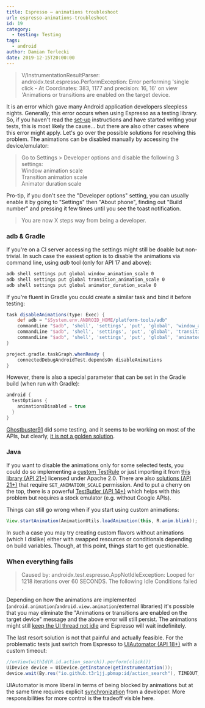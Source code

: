 ```yaml
---
title: Espresso — animations troubleshoot
url: espresso-animations-troubleshoot
id: 19
category:
  - testing: Testing
tags:
  - android
author: Damian Terlecki
date: 2019-12-15T20:00:00
---
```


> V/InstrumentationResultParser: androidx.test.espresso.PerformException: Error performing 'single click - At Coordinates: 383, 1177 and precision: 16, 16' on view 'Animations or transitions are enabled on the target device.

It is an error which gave many Android application developers sleepless nights. Generally, this error occurs when using Espresso as a testing library. So, if you haven't read the [set-up](https://developer.android.com/training/testing/espresso/setup#set-up-environment) instructions and have started writing your tests, this is most likely the cause... but there are also other cases where this error might apply. Let's go over the possible solutions for resolving this problem. The animations can be disabled manually by accessing the device/emulator:

> Go to Settings > Developer options and disable the following 3 settings:  
> Window animation scale  
> Transition animation scale  
> Animator duration scale  

Pro-tip, if you don't see the "Developer options" setting, you can usually enable it by going to "Settings" then "About phone", finding out "Build number" and pressing it few times until you see the toast notification.

> You are now X steps way from being a developer.

### adb & Gradle

If you're on a CI server accessing the settings might still be doable but non-trivial. In such case the easiest option is to disable the animations via command line, using *adb* tool (only for API 17 and above): 

```bash
adb shell settings put global window_animation_scale 0
adb shell settings put global transition_animation_scale 0
adb shell settings put global animator_duration_scale 0
```

If you're fluent in Gradle you could create a similar task and bind it before testing:

```gradle
task disableAnimations(type: Exec) {
    def adb = "$System.env.ANDROID_HOME/platform-tools/adb"
    commandLine "$adb", 'shell', 'settings', 'put', 'global', 'window_animation_scale', '0'
    commandLine "$adb", 'shell', 'settings', 'put', 'global', 'transition_animation_scale', '0'
    commandLine "$adb", 'shell', 'settings', 'put', 'global', 'animator_duration_scale', '0'
}

project.gradle.taskGraph.whenReady {
    connectedDebugAndroidTest.dependsOn disableAnimations
}
```

However, there is also a special parameter that can be set in the Gradle build (when run with Gradle):

```gradle
android {
  testOptions {
    animationsDisabled = true
  }
}
```

[Ghostbuster91](https://github.com/ghostbuster91/espresso-animations-disabled-test) did some testing, and it seems to be working on most of the APIs, but clearly, <u>it is not a golden solution</u>.

### Java

If you want to disable the animations only for some selected tests, you could do so implementing a [custom TestRule](https://proandroiddev.com/one-rule-to-disable-them-all-d387da440318) or just importing it from [this library (API 21+)](https://github.com/blipinsk/disable-animations-rule) licensed under Apache 2.0. There are also [solutions (API 21+)](https://product.reverb.com/disabling-animations-in-espresso-for-android-testing-de17f7cf236f) that require `SET_ANIMATION_SCALE` permission. And to put a cherry on the top, there is a powerful [TestButler (API 14+)](https://github.com/linkedin/test-butler) which helps with this problem but requires a stock emulator (e.g. without Google APIs).

Things can still go wrong when if you start using custom animations:
```Java
View.startAnimation(AnimationUtils.loadAnimation(this, R.anim.blink));
```
In such a case you may try creating custom flavors without animations (which I dislike) either with swapped resources or conditionals depending on build variables. Though, at this point, things start to get questionable.

### When everything fails

> Caused by: androidx.test.espresso.AppNotIdleException: Looped for 1218 iterations over 60 SECONDS. The following Idle Conditions failed .

Depending on how the animations are implemented (`android.animation`/`android.view.animation`/external libraries) it's possible that you may eliminate the "Animations or transitions are enabled on the target device" message and the above error will still persist. The animations might still [keep the UI thread not idle](https://stackoverflow.com/a/29662747) and Espresso will wait indefinitely.

The last resort solution is not that painful and actually feasible. For the problematic tests just switch from Espresso to [UIAutomator (API 18+)](https://alexilyenko.github.io/uiautomator-basics/) with a custom timeout:

```Java
//onView(withId(R.id.action_search)).perform(click())
UiDevice device = UiDevice.getInstance(getInstrumentation());
device.wait(By.res("io.github.t3r1jj.pbmap:id/action_search"), TIMEOUT_MS).click();
```

UIAutomator is more liberal in terms of being blocked by animations but at the same time requires explicit [synchronization](https://alexilyenko.github.io/uiautomator-waiting/) from a developer. More responsibilities for more control is the tradeoff visible here.